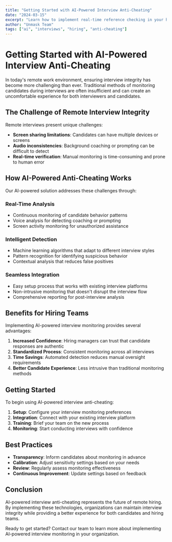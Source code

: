 ```yaml
---
title: "Getting Started with AI-Powered Interview Anti-Cheating"
date: "2024-03-15"
excerpt: "Learn how to implement real-time reference checking in your hiring process with AI-powered interview monitoring."
author: "Unmask Team"
tags: ["ai", "interviews", "hiring", "anti-cheating"]
---
```


# Getting Started with AI-Powered Interview Anti-Cheating

In today's remote work environment, ensuring interview integrity has become more challenging than ever. Traditional methods of monitoring candidates during interviews are often insufficient and can create an uncomfortable experience for both interviewers and candidates.

## The Challenge of Remote Interview Integrity

Remote interviews present unique challenges:

- **Screen sharing limitations**: Candidates can have multiple devices or screens
- **Audio inconsistencies**: Background coaching or prompting can be difficult to detect
- **Real-time verification**: Manual monitoring is time-consuming and prone to human error

## How AI-Powered Anti-Cheating Works

Our AI-powered solution addresses these challenges through:

### Real-Time Analysis
- Continuous monitoring of candidate behavior patterns
- Voice analysis for detecting coaching or prompting
- Screen activity monitoring for unauthorized assistance

### Intelligent Detection
- Machine learning algorithms that adapt to different interview styles
- Pattern recognition for identifying suspicious behavior
- Contextual analysis that reduces false positives

### Seamless Integration
- Easy setup process that works with existing interview platforms
- Non-intrusive monitoring that doesn't disrupt the interview flow
- Comprehensive reporting for post-interview analysis

## Benefits for Hiring Teams

Implementing AI-powered interview monitoring provides several advantages:

1. **Increased Confidence**: Hiring managers can trust that candidate responses are authentic
2. **Standardized Process**: Consistent monitoring across all interviews
3. **Time Savings**: Automated detection reduces manual oversight requirements
4. **Better Candidate Experience**: Less intrusive than traditional monitoring methods

## Getting Started

To begin using AI-powered interview anti-cheating:

1. **Setup**: Configure your interview monitoring preferences
2. **Integration**: Connect with your existing interview platform
3. **Training**: Brief your team on the new process
4. **Monitoring**: Start conducting interviews with confidence

## Best Practices

- **Transparency**: Inform candidates about monitoring in advance
- **Calibration**: Adjust sensitivity settings based on your needs
- **Review**: Regularly assess monitoring effectiveness
- **Continuous Improvement**: Update settings based on feedback

## Conclusion

AI-powered interview anti-cheating represents the future of remote hiring. By implementing these technologies, organizations can maintain interview integrity while providing a better experience for both candidates and hiring teams.

Ready to get started? Contact our team to learn more about implementing AI-powered interview monitoring in your organization.